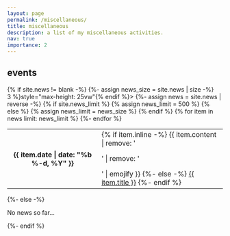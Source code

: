 ```yaml
---
layout: page
permalink: /miscellaneous/
title: miscellaneous
description: a list of my miscellaneous activities.
nav: true
importance: 2
---
```


<html>

          
<div class="news">
  <h2>events</h2>
  {% if site.news != blank -%} 
  {%- assign news_size = site.news | size -%}
  <div class="table-responsive" {% if site.news_scrollable and news_size > 3 %}style="max-height: 25vw"{% endif %}>
    <table class="table table-sm table-borderless">
    {%- assign news = site.news | reverse -%}
    {% if site.news_limit %}
    {% assign news_limit = 500 %}
    {% else %}
    {% assign news_limit = news_size %}
    {% endif %}
    {% for item in news limit: news_limit %}
      <tr>
        <th scope="row">{{ item.date | date: "%b %-d, %Y" }}</th>
        <td>
          {% if item.inline -%} 
            {{ item.content | remove: '<p>' | remove: '</p>' | emojify }}
          {%- else -%} 
          <a class="news-title" href="{{ item.url | relative_url }}">{{ item.title }}</a>
          {%- endif %} 
        </td>
      </tr>
      {%- endfor %} 
      </table>
  </div>
  {%- else -%} 
    <p>No news so far...</p>
  {%- endif %} 
</div>


<!-- <h3 id="activities">activities</h3>

<ul>
  <li>Volunteering
    <ul>
        <li>Transactions on Machine Learning Research [TMLR]</li>
        <li>International Conference on Learning Representations [ICLR 2020][ICLR 2021]</li>
        <li>Annual Conference of the North American Chapter of the Association for Computational Linguistics [NAACL-HLT 2021]</li>
        <li>Thirty-seventh International Conference on Machine Learning [ICML 2020][ICML 2021]</li>
        <li>the 59th annual meeting of the Association for Computational Linguistics [ACL 2021]</li>
        <li>Thirty-fourth Conference on Neural Information Processing Systems [NeurIPS 2020]</li>
        <li>The 2020 Conference on Empirical Methods in Natural Language Processing [EMNLP 2020](Sponsor Booth set-up for ByteDance)</li>
    </ul>
   </li>
</ul>

<ul>
  <li>Reviewing
    <ul>
        <li>Workshop on Dataset Curation and Security, NeurIPS 2020</li>
        <li>ML4H: Machine Learning for Health, 2021 (Member of Program Committee)</li>
        <li>JupyterCon 2020</li>
        <li>Live Music for the NeurIPS 2019 Banquet</li>
        <li>hello:world Hackathon, 2020, 2021 [calhacks.io] (Judge)</li>
        <li>SciMLCon, 2022</li>
    </ul>
   </li>
</ul> -->

</html>
